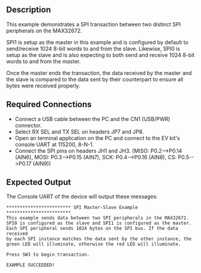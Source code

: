 ## Description

This example demonstrates a SPI transaction between two distinct SPI peripherals on the MAX32672. 

SPI1 is setup as the master in this example and is configured by default to send/receive 1024 8-bit words to and from the slave. Likewise, SPI0 is setup as the slave and is also expecting to both send and receive 1024 8-bit words to and from the master.

Once the master ends the transaction, the data received by the master and the slave is compared to the data sent by their counterpart to ensure all bytes were received properly.

## Required Connections

-   Connect a USB cable between the PC and the CN1 (USB/PWR) connector.
-   Select RX SEL and TX SEL on headers JP7 and JP8.
-   Open an terminal application on the PC and connect to the EV kit's console UART at 115200, 8-N-1.
-   Connect the SPI pins on headers JH1 and JH3. (MISO: P0.2-->P0.14 (AIN6), MOSI: P0.3-->P0.15 (AIN7), SCK: P0.4-->P0.16 (AIN8), CS: P0.5-->P0.17 (AIN9))

## Expected Output

The Console UART of the device will output these messages:

```
************************ SPI Master-Slave Example ************************
This example sends data between two SPI peripherals in the MAX32672.
SPI0 is configured as the slave and SPI1 is configured as the master.
Each SPI peripheral sends 1024 bytes on the SPI bus. If the data received
by each SPI instance matches the data sent by the other instance, the
green LED will illuminate, otherwise the red LED will illuminate.

Press SW3 to begin transaction.

EXAMPLE SUCCEEDED!
```